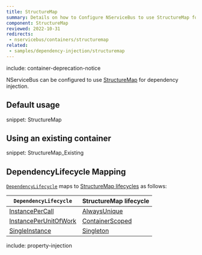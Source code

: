 ```yaml
---
title: StructureMap
summary: Details on how to Configure NServiceBus to use StructureMap for dependency injection.
component: StructureMap
reviewed: 2022-10-31
redirects:
 - nservicebus/containers/structuremap
related:
 - samples/dependency-injection/structuremap
---
```


include: container-deprecation-notice

NServiceBus can be configured to use [StructureMap](https://structuremap.github.io/) for dependency injection.


## Default usage

snippet: StructureMap


## Using an existing container

snippet: StructureMap_Existing

## DependencyLifecycle Mapping

[`DependencyLifecycle`](/nservicebus/dependency-injection/) maps to [StructureMap lifecycles](https://structuremap.github.io/object-lifecycle/supported-lifecycles/) as follows:

| `DependencyLifecycle`                                                                                             | StructureMap lifecycle                                                                        |
|-----------------------------------------------------------------------------------------------------------------|-----------------------------------------------------------------------------------------------|
| [InstancePerCall](/nservicebus/dependency-injection/) | [AlwaysUnique](https://structuremap.github.io/object-lifecycle/supported-lifecycles/#sec1)     |
| [InstancePerUnitOfWork](/nservicebus/dependency-injection/)                    | [ContainerScoped](https://structuremap.github.io/object-lifecycle/supported-lifecycles/#sec3) |
| [SingleInstance](/nservicebus/dependency-injection/)                                  | [Singleton](https://structuremap.github.io/object-lifecycle/supported-lifecycles/#sec2)        |


include: property-injection
